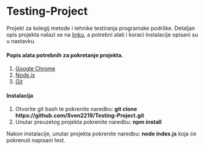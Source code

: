 # Testing-Project
Projekt za kolegij metode i tehnike testiranja programske podrške. 
Detaljan opis projekta nalazi se na <a href="https://github.com/Sven2219/Testing-Project/blob/master/Opis%20projekta.docx">linku</a>, a potrebni alati i koraci instalacije opisani su u nastavku.
<h4>Popis alata potrebnih za pokretanje projekta.</h4>
<ol>
  <li><a href="https://www.google.com/intl/hr_HR/chrome/">Google Chrome</a></li>
  <li><a href="https://nodejs.org/en/download/">Node.js</a></li>
  <li><a href="https://git-scm.com/downloads">Git</a></li>
</ol>
<h4>Instalacija</h4>
<ol>
  <li>Otvorite git bash te pokrenite naredbu:<b> git clone https://github.com/Sven2219/Testing-Project.git</b></li>
  <li>Unutar preuzetog projekta pokrenite naredbu: <b>npm install</b></li>
</ol>
<p>Nakon instalacije, unutar projekta pokrenite naredbu: <b>node index.js</b> koja će pokrenuti napisani test.</p>
